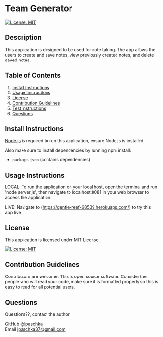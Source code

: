 
# Team Generator


[![License: MIT](https://img.shields.io/badge/License-MIT-yellow.svg)](https://opensource.org/licenses/MIT)
    

## Description

This application is designed to be used for note taking. The app allows the users to create and save notes, view previously created notes, and delete saved notes.
      
## Table of Contents
1. [Install Instructions](#install-instructions)
2. [Usage Instructions](#usage-instructions)
3. [License](#license)
4. [Contribution Guidelines](#contribution-guidelines)
5. [Test Instructions](#test-instructions)
6. [Questions](#questions)

## Install Instructions

[Node.js](https://nodejs.org/en/) is required to run this application, ensure Node.js is installed.  

Also make sure to install dependencies by running npm install:   

* ```package.json``` (contains dependencies)

## Usage Instructions

LOCAL:
To run the application on your local host, open the terminal and run 'node server.js', then navigate to localhost:8081 in your web browser to access the application:

LIVE:
Navigate to (https://gentle-reef-68539.herokuapp.com/) to try this app live

## License
  
This application is licensed under MIT License.
     
[![License: MIT](https://img.shields.io/badge/License-MIT-yellow.svg)](https://opensource.org/licenses/MIT)
    

## Contribution Guidelines

Contributors are welcome. This is open source software. Consider the people who will read your code, make sure it is formatted properly so this is easy to read for all potential users. 

## Questions

Questions??, contact the author:  

GitHub [@lpaschka](https://github.com/lpaschka37)  
Email [lpaschka37@gmail.com](mailto:kylekleven8@gmail.com)